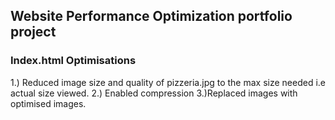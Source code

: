 ## Website Performance Optimization portfolio project

### Index.html Optimisations
1.) Reduced image size and quality of pizzeria.jpg to the max size needed i.e actual size viewed.
2.) Enabled compression
3.)Replaced images with optimised images.

